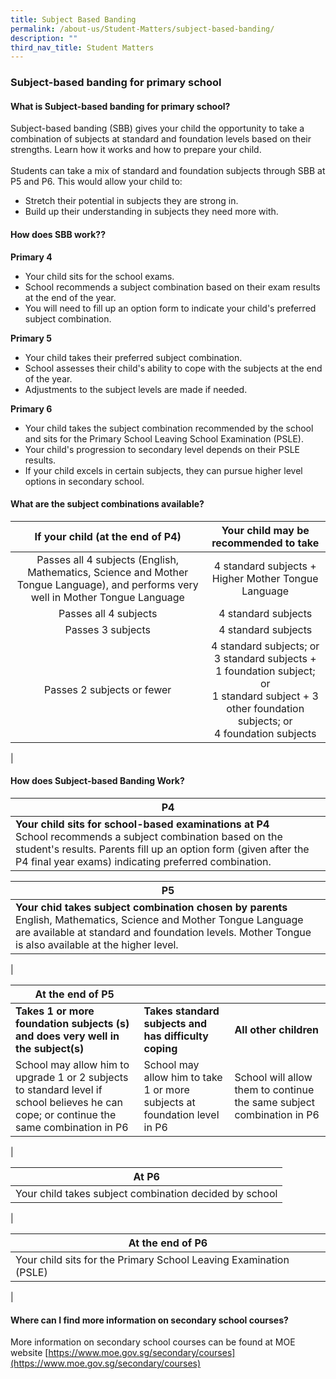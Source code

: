 ```yaml
---
title: Subject Based Banding
permalink: /about-us/Student-Matters/subject-based-banding/
description: ""
third_nav_title: Student Matters
---
```

### **Subject-based banding for primary school**

#### **What is Subject-based banding for primary school?**
Subject-based banding (SBB) gives your child the opportunity to take a combination of subjects at standard and foundation levels based on their strengths. Learn how it works and how to prepare your child.
<br><br>
Students can take a mix of standard and foundation subjects through SBB at P5 and P6. This would allow your child to:
* Stretch their potential in subjects they are strong in.
* Build up their understanding in subjects they need more with.

#### **How does SBB work??**
**Primary 4**
<br>
* Your child sits for the school exams.
* School recommends a subject combination based on their exam results at the end of the year.
* You will need to fill up an option form to indicate your child's preferred subject combination.

**Primary 5**
<br>
* Your child takes their preferred subject combination.
* School assesses their child's ability to cope with the subjects at the end of the year.
* Adjustments to the subject levels are made if needed.

**Primary 6**
<br>
* Your child takes the subject combination recommended by the school and sits for the Primary School Leaving School Examination (PSLE).
* Your child's progression to secondary level depends on their PSLE results.
* If your child excels in certain subjects, they can pursue higher level options in secondary school.

#### **What are the subject combinations available?**

| If your child (at the end of P4) | Your child may be recommended to take |
|:---:|:---:|
| Passes all 4 subjects (English, Mathematics, Science and Mother Tongue Language), and performs very well in Mother Tongue Language |  4 standard subjects + Higher Mother Tongue Language |
|  Passes all 4 subjects     |  4 standard subjects |
|  Passes 3 subjects |  4 standard subjects |
|  Passes 2 subjects or fewer |  4 standard subjects; or<br> 3 standard subjects + 1 foundation subject; or<br> 1 standard subject + 3 other foundation subjects; or<br> 4 foundation subjects  |
|

#### **How does Subject-based Banding Work?**

| P4 |
|---|
| **Your child sits for school-based examinations at P4**<br>School recommends a subject combination based on the student's results. Parents fill up an option form (given after the P4 final year exams) indicating preferred combination.  |

| P5 |
|---|
| **Your chid takes subject combination chosen by parents** <br>English, Mathematics, Science and Mother Tongue Language are available at standard and foundation levels. Mother Tongue is also available at the higher level. |
|

|At the end of P5  |  |  |
|---|---|---|
| **Takes 1 or more foundation subjects (s) and does very well in the subject(s)**<br> | **Takes standard subjects and has difficulty coping** | **All other children** |
| School may allow him to upgrade 1 or 2 subjects to standard level if school believes he can cope; or continue the same combination in P6 | School may allow him to take 1 or more subjects at foundation level in P6 | School will allow them to continue the same subject combination in P6 
|

|At P6  |
|---|
| Your child takes subject combination decided by school
|

|**At the end of P6**  |
|---|
| Your child sits for the Primary School Leaving Examination (PSLE)
|

#### **Where can I find more information on secondary school courses?**
More information on secondary school courses can be found at MOE website
[https://www.moe.gov.sg/secondary/courses](https://www.moe.gov.sg/secondary/courses)

